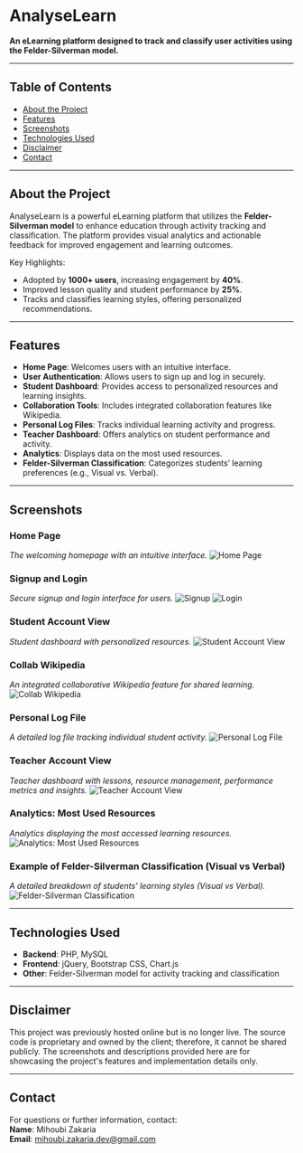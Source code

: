 # AnalyseLearn

**An eLearning platform designed to track and classify user activities using the Felder-Silverman model.**

---

## Table of Contents
- [About the Project](#about-the-project)
- [Features](#features)
- [Screenshots](#screenshots)
- [Technologies Used](#technologies-used)
- [Disclaimer](#disclaimer)
- [Contact](#contact)

---

## About the Project

AnalyseLearn is a powerful eLearning platform that utilizes the **Felder-Silverman model** to enhance education through activity tracking and classification. The platform provides visual analytics and actionable feedback for improved engagement and learning outcomes.

Key Highlights:
- Adopted by **1000+ users**, increasing engagement by **40%**.
- Improved lesson quality and student performance by **25%**.
- Tracks and classifies learning styles, offering personalized recommendations.

---

## Features

- **Home Page**: Welcomes users with an intuitive interface.
- **User Authentication**: Allows users to sign up and log in securely.
- **Student Dashboard**: Provides access to personalized resources and learning insights.
- **Collaboration Tools**: Includes integrated collaboration features like Wikipedia.
- **Personal Log Files**: Tracks individual learning activity and progress.
- **Teacher Dashboard**: Offers analytics on student performance and activity.
- **Analytics**: Displays data on the most used resources.
- **Felder-Silverman Classification**: Categorizes students’ learning preferences (e.g., Visual vs. Verbal).

---

## Screenshots

### Home Page
_The welcoming homepage with an intuitive interface._
![Home Page](AnalyseLearn_HomePage.jpg)

### Signup and Login
_Secure signup and login interface for users._
![Signup](AnalyseLearn_Signup.jpg)
![Login](AnalyseLearn_Login.jpg)
### Student Account View
_Student dashboard with personalized resources._
![Student Account View](Student_Side.jpg)

### Collab Wikipedia
_An integrated collaborative Wikipedia feature for shared learning._
![Collab Wikipedia](Wikipedia_Colab.jpg)

### Personal Log File
_A detailed log file tracking individual student activity._
![Personal Log File](Personal_LogFile.jpg)

### Teacher Account View
_Teacher dashboard with lessons, resource management, performance metrics and insights._
![Teacher Account View](Teacher_Side.jpg)

### Analytics: Most Used Resources
_Analytics displaying the most accessed learning resources._
![Analytics: Most Used Resources](Most_Used_Resources.jpg)

### Example of Felder-Silverman Classification (Visual vs Verbal)
_A detailed breakdown of students' learning styles (Visual vs Verbal)._
![Felder-Silverman Classification](Felder-Silverman_Classification_Example.jpg)

---

## Technologies Used

- **Backend**: PHP, MySQL
- **Frontend**: jQuery, Bootstrap CSS, Chart.js
- **Other**: Felder-Silverman model for activity tracking and classification

---

## Disclaimer

This project was previously hosted online but is no longer live. The source code is proprietary and owned by the client; therefore, it cannot be shared publicly. The screenshots and descriptions provided here are for showcasing the project's features and implementation details only.

---

## Contact

For questions or further information, contact:  
**Name**: Mihoubi Zakaria  
**Email**: mihoubi.zakaria.dev@gmail.com
